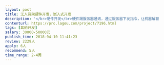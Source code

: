 ```yaml
---                
layout: post       
title: 无人货架硬件开发，嵌入式开发           
description: '</br>硬件开发</br>硬件跟服务器通讯，通过服务器下发指令，让机器解锁开发</br>具体方案需要参与沟通；</br>希望是个人开发者或者团队开发，有充分的时间，可以参与项目的沟通；</br>如果有意向，先约线下面谈</br>地点：深圳南山科技园；</br>'     
contenturl: https://pro.lagou.com/project/7196.html      
tags: [其他开发]            
salary: 30000-50000元          
publish_time: 2018-04-10 11:41:23         
review: 2229人                   
apply: 6人                   
recommend: 5人                   
time_range: 2-4周              
---                 
```

